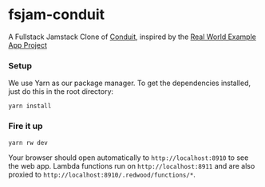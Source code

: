 # fsjam-conduit
A Fullstack Jamstack Clone of [Conduit](https://demo.realworld.io/), inspired by the [Real World Example App Project](https://github.com/gothinkster/realworld)

### Setup

We use Yarn as our package manager. To get the dependencies installed, just do this in the root directory:

```terminal
yarn install
```

### Fire it up

```terminal
yarn rw dev
```

Your browser should open automatically to `http://localhost:8910` to see the web app. Lambda functions run on `http://localhost:8911` and are also proxied to `http://localhost:8910/.redwood/functions/*`.
